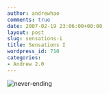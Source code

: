 ```yaml
---
author: andrewhao
comments: true
date: 2007-02-19 23:06:00+00:00
layout: post
slug: sensations-i
title: Sensations I
wordpress_id: 710
categories:
- Andrew 2.0
---
```


![never-ending](http://www.g9labs.com/img/blogart/never-ending.jpg)

